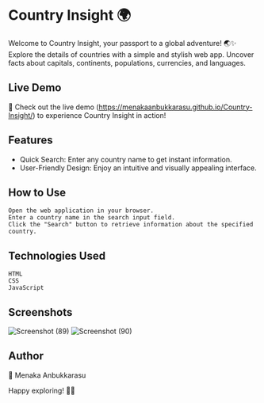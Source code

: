 # Country Insight 🌍

Welcome to Country Insight, your passport to a global adventure! 🌏✨ Explore the details of countries with a simple and stylish web app. Uncover facts about capitals, continents, populations, currencies, and languages.

## Live Demo

🚀 Check out the live demo (https://menakaanbukkarasu.github.io/Country-Insight/) to experience Country Insight in action!

## Features

- Quick Search: Enter any country name to get instant information.
- User-Friendly Design: Enjoy an intuitive and visually appealing interface.
## How to Use

    Open the web application in your browser.
    Enter a country name in the search input field.
    Click the "Search" button to retrieve information about the specified country.

## Technologies Used

    HTML
    CSS
    JavaScript

## Screenshots
![Screenshot (89)](https://github.com/MENAKAANBUKKARASU/Country-Insight/assets/113598770/9eeb87be-a418-4f04-9fac-b25f5b669f1f)
![Screenshot (90)](https://github.com/MENAKAANBUKKARASU/Country-Insight/assets/113598770/c12878d5-92cf-4ec7-a724-aaf38748d666)

## Author

👤 Menaka Anbukkarasu

Happy exploring! 🚀🌐
